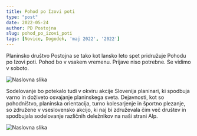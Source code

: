 ```yaml
---
title: Pohod po Izovi poti
type: "post"
date: 2022-05-24
author: PD Postojna
slug: pohod_po_izovi_poti
tags: [Novice, Dogodek, 'maj 2022', '2022']
---
```


Planinsko društvo Postojna se tako kot lansko leto spet pridružuje 
Pohodu po Izovi poti. Pohod bo v vsakem vremenu. Prijave niso potrebne. 
Se vidimo v soboto.

![Naslovna slika](/img/posts/slovenija_planinari.png)

Sodelovanje bo potekalo tudi v okviru akcije Slovenija planinari, ki 
spodbuja varno in doživeto osvajanje planinskega sveta. Dejavnosti, kot 
so pohodništvo, planinska orientacija, turno kolesarjenje in športno 
plezanje, so združene v vseslovensko akcijo, ki naj bi združevala čim 
več društev in spodbujala sodelovanje različnih deležnikov na naši 
strani Alp.


![Naslovna slika](/img/posts/vabilo_izova_pot_2022.jpg)
